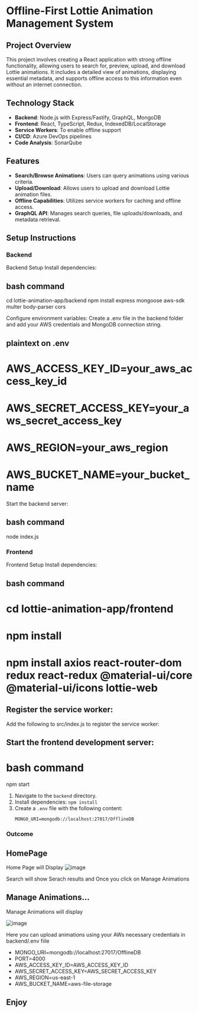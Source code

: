 # Offline-First Lottie Animation Management System

## Project Overview

This project involves creating a React application with strong offline functionality, allowing users to search for, preview, upload, and download Lottie animations. It includes a detailed view of animations, displaying essential metadata, and supports offline access to this information even without an internet connection.

## Technology Stack

- **Backend**: Node.js with Express/Fastify, GraphQL, MongoDB
- **Frontend**: React, TypeScript, Redux, IndexedDB/LocalStorage
- **Service Workers**: To enable offline support
- **CI/CD**: Azure DevOps pipelines
- **Code Analysis**: SonarQube

## Features

- **Search/Browse Animations**: Users can query animations using various criteria.
- **Upload/Download**: Allows users to upload and download Lottie animation files.
- **Offline Capabilities**: Utilizes service workers for caching and offline access.
- **GraphQL API**: Manages search queries, file uploads/downloads, and metadata retrieval.

## Setup Instructions

### Backend
Backend Setup
Install dependencies:

## bash command
cd lottie-animation-app/backend
npm install express mongoose aws-sdk multer body-parser cors

Configure environment variables:
Create a .env file in the backend folder and add your AWS credentials and MongoDB connection string.

## plaintext on .env
# AWS_ACCESS_KEY_ID=your_aws_access_key_id
# AWS_SECRET_ACCESS_KEY=your_aws_secret_access_key
# AWS_REGION=your_aws_region
# AWS_BUCKET_NAME=your_bucket_name

Start the backend server:

## bash command
node index.js


### Frontend
Frontend Setup
Install dependencies:

## bash command
# cd lottie-animation-app/frontend
# npm install
# npm install axios react-router-dom redux react-redux @material-ui/core @material-ui/icons lottie-web

## Register the service worker:
Add the following to src/index.js to register the service worker:

## Start the frontend development server:

# bash command
npm start

1. Navigate to the `backend` directory.
2. Install dependencies: `npm install`
3. Create a `.env` file with the following content:
   ```env
   MONGO_URI=mongodb://localhost:27017/OfflineDB
   ```

### Outcome
## HomePage 

Home Page will Display
![image](https://github.com/rubaiyat2009/offline-first-lottie/assets/23079997/5ee1c68e-d0e4-4efb-8e97-8e334ba6b29e)


Search will show Serach results and Once you click on Manage Animations

## Manage Animations...
Manage Animations will display

![image](https://github.com/rubaiyat2009/offline-first-lottie/assets/23079997/06a5871b-c63a-43f0-9fa0-5b8b26703fab)

Here you can upload animations using your AWs necessary credentials in backend/.env fiile

- MONGO_URI=mongodb://localhost:27017/OfflineDB
- PORT=4000
- AWS_ACCESS_KEY_ID=AWS_ACCESS_KEY_ID
- AWS_SECRET_ACCESS_KEY=AWS_SECRET_ACCESS_KEY
- AWS_REGION=us-east-1
- AWS_BUCKET_NAME=aws-file-storage

## Enjoy

